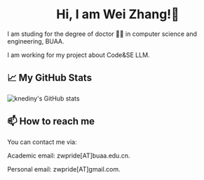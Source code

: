 <div align="center">

# Hi, I am Wei Zhang!👋

</div>

I am studing for the degree of doctor 👨‍🎓 in computer science and engineering, BUAA. 

I am working for my project about Code&SE LLM.

## 📈 My GitHub Stats

![knediny's GitHub stats](https://github-readme-stats.vercel.app/api?username=zwpride&show_icons=true&theme=tokyonight)

## 📫 How to reach me

You can contact me via:

Academic email: zwpride[AT]buaa.edu.cn.

Personal email: zwpride[AT]gmail.com.
